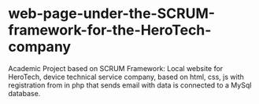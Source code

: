 # web-page-under-the-SCRUM-framework-for-the-HeroTech-company
Academic Project based on SCRUM Framework: Local website for HeroTech, device technical service company, based on html, css, js with registration from in php that sends email with data is connected to a MySql database.

